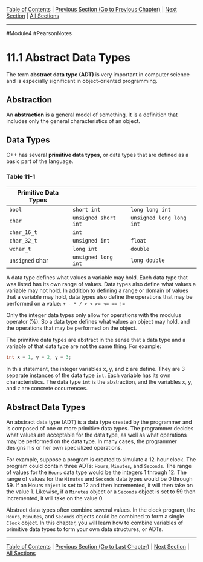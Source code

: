 [Table of Contents](/README.md) | [Previous Section (Go to Previous Chapter)](../../Module%203/Pearson%20Notes/10.8%20-%20Focus%20on%20Problem%20Solving%20and%20Program%20Design%20-%20A%20Case%20Study.md) | [Next Section](11.2%20-%20Structures.md) | [All Sections](/Module%204/Pearson%20Notes/) <br />
***
#Module4 #PearsonNotes 
# 11.1 Abstract Data Types
The term **abstract data type (ADT)** is very important in computer science and is especially significant in object-oriented programming.

## Abstraction
An **abstraction** is a general model of something. It is a definition that includes only the general characteristics of an object.

## Data Types
C++ has several **primitive data types**, or data types that are defined as a basic part of the language.

### Table 11-1
| Primitive Data Types |                    |                        |
| -------------------- | ------------------ | ---------------------- |
| `bool`                 | `short int  `        | `long long int  `        |
| `char`                 | `unsigned short int` | `unsigned long long int` |
| `char_16_t`            | `int `               |                        |
| `char_32_t`            | `unsigned int `      | `float`                  |
| `wchar_t`              | `long int`           | `double `                |
| `unsigned` char        | `unsigned long int`  | `long double  `                     |

A data type defines what values a variable may hold. Each data type that was listed has its own range of values. Data types also define what values a variable may not hold.
In addition to defining a range or domain of values that a variable may hold, data types also define the operations that may be performed on a value:
`+ - * / > < >= <= == !=`

Only the integer data types only allow for operations with the modulus operator (%). So a data type defines what values an object may hold, and the operations that may be performed on the object.

The primitive data types are abstract in the sense that a data type and a variable of that data type are not the same thing. For example:
```c++
int x = 1, y = 2, y = 3;
```
In this statement, the integer variables x, y, and z are define. They are 3 separate instances of the data type `int`. Each variable has its own characteristics. The data type `int` is the abstraction, and the variables x, y, and z are concrete occurrences.

## Abstract Data Types
An abstract data type (ADT) is a data type created by the programmer and is composed of one or more primitive data types. The programmer decides what values are acceptable for the data type, as well as what operations may be performed on the data type. In many cases, the programmer designs his or her own specialized operations.

For example, suppose a program is created to simulate a 12-hour clock. The program could contain three ADTs: `Hours`, `Minutes`, and `Seconds`. The range of values for the `Hours` data type would be the integers 1 through 12. The range of values for the `Minutes` and `Seconds` data types would be 0 through 59. If an Hours `object` is set to 12 and then incremented, it will then take on the value 1. Likewise, if a `Minutes` object or a `Seconds` object is set to 59 then incremented, it will take on the value 0.

Abstract data types often combine several values. In the clock program, the `Hours`, `Minutes`, and `Seconds` objects could be combined to form a single `Clock` object. In this chapter, you will learn how to combine variables of primitive data types to form your own data structures, or ADTs.
***
[Table of Contents](/README.md) | [Previous Section (Go to Last Chapter)](../../Module%203/Pearson%20Notes/10.8%20-%20Focus%20on%20Problem%20Solving%20and%20Program%20Design%20-%20A%20Case%20Study.md) | [Next Section](11.2%20-%20Structures.md) | [All Sections](/Module%204/Pearson%20Notes/)